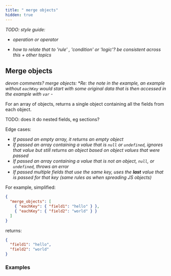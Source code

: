 ```yaml
---
title: " merge objects"
hidden: true
---
```


*TODO: style guide:* 

- *operation or operator* 

+ *how to relate that to 'rule' , 'condition' or 'logic'? be consistent across this + other topics*



## Merge objects

*devon comments? merge objects:*
**Re: the note in the example, an example without `eachKey` would start with some original data that is then accessed in the example with `var` -*  



For an array of objects, returns a single object containing all the fields from each object. 



TODO: does it do nested fields, eg sections? 

Edge cases:

- *If passed an empty array, it returns an empty object*
- *If passed an array containing a value that is `null` or `undefined`, ignores that value but still returns an object based on object values that were passed*
- *If passed an array containing a value that is not an object, `null`, or `undefined`, throws an error*
- *If passed multiple fields that use the same key, uses the **last** value that is passed for that key (same rules as when spreading JS objects)*

For example, simplified:

```json
{ 
  "merge_objects": [
    { "eachKey": { "field1": "hello" } },
    { "eachKey": { "field2": "world" } }
  ]
}

```

returns:

``` json
{
  "field1": "hello",
  "field2": "world"
}
```



### Examples



